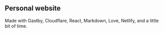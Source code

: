 ## Personal website

Made with Gastby, Cloudflare, React, Markdown, Love, Netlify, and a little bit of time.